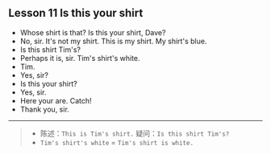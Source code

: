 ## Lesson 11 Is this your shirt

- Whose shirt is that? Is this your shirt, Dave?
- No, sir. It's not my shirt. This is my shirt. My shirt's blue.
- Is this shirt Tim's?
- Perhaps it is, sir. Tim's shirt's white.
- Tim.
- Yes, sir?
- Is this your shirt?
- Yes, sir.
- Here your are. Catch!
- Thank you, sir.

---

> - 陈述：`This is Tim's shirt.` 
疑问：`Is this shirt Tim's?`
> - `Tim's shirt's white` = `Tim's shirt is white.`